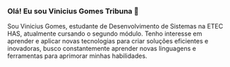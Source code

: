 ### Olá! Eu sou Vinicius Gomes Tribuna 🎰

Sou Vinicius Gomes, estudante de Desenvolvimento de Sistemas na ETEC HAS, atualmente cursando o segundo módulo. Tenho interesse em aprender e aplicar novas tecnologias para criar soluções eficientes e inovadoras, busco constantemente aprender novas linguagens e ferramentas para aprimorar minhas habilidades. 


